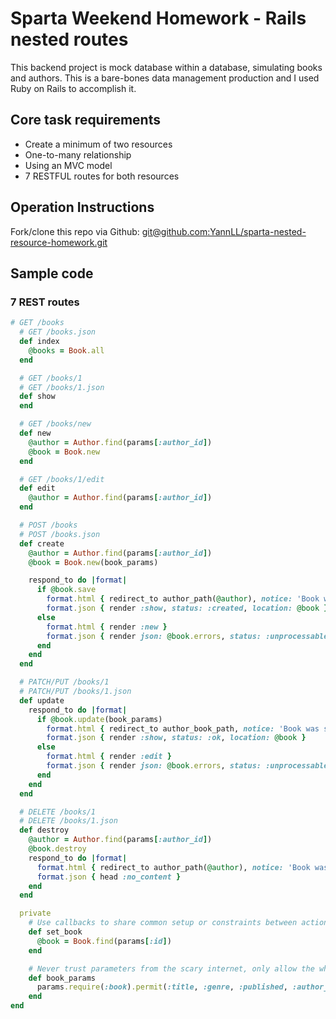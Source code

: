 # Sparta Weekend Homework - Rails nested routes

This backend project is mock database within a database, simulating books and authors. This is a bare-bones data management production and I used Ruby on Rails to accomplish it.

## Core task requirements

* Create a minimum of two resources
* One-to-many relationship
* Using an MVC model
* 7 RESTFUL routes for both resources 
 
## Operation Instructions

Fork/clone this repo via Github:
[git@github.com:YannLL/sparta-nested-resource-homework.git](git@github.com:YannLL/sparta-nested-resource-homework.git)

## Sample code
### 7 REST routes

~~~ ruby
# GET /books
  # GET /books.json
  def index
    @books = Book.all
  end

  # GET /books/1
  # GET /books/1.json
  def show
  end

  # GET /books/new
  def new
    @author = Author.find(params[:author_id])
    @book = Book.new
  end

  # GET /books/1/edit
  def edit
    @author = Author.find(params[:author_id])
  end

  # POST /books
  # POST /books.json
  def create
    @author = Author.find(params[:author_id])
    @book = Book.new(book_params)

    respond_to do |format|
      if @book.save
        format.html { redirect_to author_path(@author), notice: 'Book was successfully created.' }
        format.json { render :show, status: :created, location: @book }
      else
        format.html { render :new }
        format.json { render json: @book.errors, status: :unprocessable_entity }
      end
    end
  end

  # PATCH/PUT /books/1
  # PATCH/PUT /books/1.json
  def update
    respond_to do |format|
      if @book.update(book_params)
        format.html { redirect_to author_book_path, notice: 'Book was successfully updated.' }
        format.json { render :show, status: :ok, location: @book }
      else
        format.html { render :edit }
        format.json { render json: @book.errors, status: :unprocessable_entity }
      end
    end
  end

  # DELETE /books/1
  # DELETE /books/1.json
  def destroy
    @author = Author.find(params[:author_id])
    @book.destroy
    respond_to do |format|
      format.html { redirect_to author_path(@author), notice: 'Book was successfully destroyed.' }
      format.json { head :no_content }
    end
  end

  private
    # Use callbacks to share common setup or constraints between actions.
    def set_book
      @book = Book.find(params[:id])
    end

    # Never trust parameters from the scary internet, only allow the white list through.
    def book_params
      params.require(:book).permit(:title, :genre, :published, :author_id)
    end
end
~~~